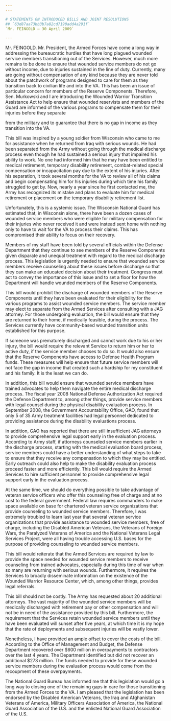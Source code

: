```yaml
---
---

# STATEMENTS ON INTRODUCED BILLS AND JOINT RESOLUTIONS
## `63d87aa73bb3b7a82cd7190add4a291f`
`Mr. FEINGOLD — 30 April 2009`

---
```



Mr. FEINGOLD. Mr. President, the Armed Forces have come a long way in 
addressing the bureaucratic hurdles that have long plagued wounded 
service members transitioning out of the Services. However, much more 
remains to be done to ensure that wounded service members do not go 
without income, due to injuries sustained in the line of duty. 
Currently, many are going without compensation of any kind because they 
are never told about the patchwork of programs designed to care for 
them as they transition back to civilian life and into the VA. This has 
been an issue of particular concern for members of the Reserve 
Components. Therefore, Sen. Murkowski and I are introducing the Wounded 
Warrior Transition Assistance Act to help ensure that wounded 
reservists and members of the Guard are informed of the various 
programs to compensate them for their injuries before they separate


from the military and to guarantee that there is no gap in income as 
they transition into the VA.

This bill was inspired by a young soldier from Wisconsin who came to 
me for assistance when he returned from Iraq with serious wounds. He 
had been separated from the Army without going through the medical 
discharge process even though he had sustained a serious injury that 
impaired his ability to work. No one had informed him that he may have 
been entitled to medical retirement, temporary disability retirement, 
combat-related special compensation or incapacitation pay due to the 
extent of his injuries. After his separation, it took several months 
for the VA to review all of his claims and begin compensating him for 
his injuries during which time his family struggled to get by. Now, 
nearly a year since he first contacted me, the Army has recognized its 
mistake and plans to evaluate him for medical retirement or placement 
on the temporary disability retirement list.

Unfortunately, this is a systemic issue. The Wisconsin National Guard 
has estimated that, in Wisconsin alone, there have been a dozen cases 
of wounded service members who were eligible for military compensation 
for their injuries who never received it and were instead sent home 
with nothing only to have to wait for the VA to process their claims. 
This has compromised their ability to focus on their recovery.

Members of my staff have been told by several officials within the 
Defense Department that they continue to see members of the Reserve 
Components given disparate and unequal treatment with regard to the 
medical discharge process. This legislation is urgently needed to 
ensure that wounded service members receive counseling about these 
issues before discharge so that they can make an educated decision 
about their treatment. Congress must act to convey the importance of 
this issue and to set a floor for how the Department will handle 
wounded members of the Reserve Components.

This bill would prohibit the discharge of wounded members of the 
Reserve Components until they have been evaluated for their eligibility 
for the various programs to assist wounded service members. The service 
member may elect to separate from the Armed Services after consulting 
with a JAG attorney. For those undergoing evaluation, the bill would 
ensure that they are returned to their home, if medically feasible, 
during the process. The Services currently have community-based wounded 
transition units established for this purpose.

If someone was prematurely discharged and cannot work due to his or 
her injury, the bill would require the relevant Service to return him 
or her to active duty, if the service member chooses to do so. It would 
also ensure that the Reserve Components have access to Defense Health 
Program funds. These measures will help ensure that future service 
members will not face the gap in income that created such a hardship 
for my constituent and his family. It is the least we can do.

In addition, this bill would ensure that wounded service members have 
trained advocates to help them navigate the entire medical discharge 
process. The fiscal year 2008 National Defense Authorization Act 
required the Defense Department to, among other things, provide service 
members with legal counsel during the physical disability evaluation 
process. In September 2008, the Government Accountability Office, GAO, 
found that only 5 of 35 Army treatment facilities had legal personnel 
dedicated to providing assistance during the disability evaluations 
process.

In addition, GAO has reported that there are still insufficient JAG 
attorneys to provide comprehensive legal support early in the 
evaluation process. According to Army staff, if attorneys counseled 
service members earlier in the discharge process, starting with the 
medical evaluation board process, service members could have a better 
understanding of what steps to take to ensure that they receive any 
compensation to which they may be entitled. Early outreach could also 
help to make the disability evaluation process proceed faster and more 
efficiently. This bill would require the Armed Services to hire 
sufficient personnel to provide comprehensive legal support early in 
the evaluation process.

At the same time, we should do everything possible to take advantage 
of veteran service officers who offer this counseling free of charge 
and at no cost to the federal government. Federal law requires 
commanders to make space available on base for chartered veteran 
service organizations that provide counseling to wounded service 
members. Therefore, I was extremely troubled to learn last year that 
several veteran service organizations that provide assistance to 
wounded service members, free of charge, including the Disabled 
American Veterans, the Veterans of Foreign Wars, the Paralyzed Veterans 
of America and the National Veterans Legal Services Project, were all 
having trouble accessing U.S. bases for the purpose of providing 
counseling to wounded service members.

This bill would reiterate that the Armed Services are required by law 
to provide the space needed for wounded service members to receive 
counseling from trained advocates, especially during this time of war 
when so many are returning with serious wounds. Furthermore, it 
requires the Services to broadly disseminate information on the 
existence of the Wounded Warrior Resource Center, which, among other 
things, provides legal referrals.

This bill should not be costly. The Army has requested about 20 
additional attorneys. The vast majority of the wounded service members 
will be medically discharged with retirement pay or other compensation 
and will not be in need of the assistance provided by this bill. 
Furthermore, the requirement that the Services retain wounded service 
members until they have been evaluated will sunset after five years, at 
which time it is my hope that the rate of deployments and subsequent 
injuries will be vastly lower.

Nonetheless, I have provided an ample offset to cover the costs of 
the bill. According to the Office of Management and Budget, the Defense 
Department recovered over $600 million in overpayments to contractors 
over the last 4 years. The Department identified but did not recover an 
additional $273 million. The funds needed to provide for these wounded 
service members during the evaluation process would come from the 
recoupment of these overpayments.

The National Guard Bureau has informed me that this legislation would 
go a long way to closing one of the remaining gaps in care for those 
transitioning from the Armed Forces to the VA. I am pleased that the 
legislation has been endorsed by the Disabled American Veterans, the 
Iraq and Afghanistan Veterans of America, Military Officers Association 
of America, the National Guard Association of the U.S. and the enlisted 
National Guard Association of the U.S.